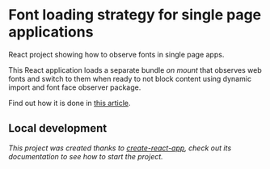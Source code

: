 # Font loading strategy for single page applications

React project showing how to observe fonts in single page apps.

This React application loads a separate bundle _on mount_ that observes web fonts and switch to them when ready to not block content using dynamic import and font face observer package.

Find out how it is done in [this article](https://jeremenichelli.io/2018/07/font-loading-strategy-single-page-applications/).

## Local development

_This project was created thanks to [create-react-app](https://github.com/facebook/create-react-app), check out its documentation to see how to start the project._
